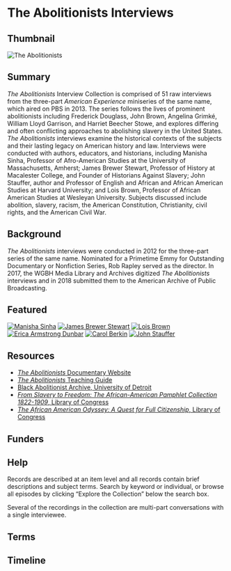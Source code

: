 # The Abolitionists Interviews

## Thumbnail

![The Abolitionists](https://s3.amazonaws.com/americanarchive.org/special-collections/AX0003_Abolitionists.jpg "The Abolitionists")

## Summary

<em>The Abolitionists</em> Interview Collection is comprised of 51 raw interviews from the three-part <em>American Experience</em> miniseries of the same name, which aired on PBS in 2013. The series follows the lives of prominent abolitionists including Frederick Douglass, John Brown, Angelina Grimké, William Lloyd Garrison, and Harriet Beecher Stowe, and explores differing and often conflicting approaches to abolishing slavery in the United States. <em>The Abolitionists</em> interviews examine the historical contexts of the subjects and their lasting legacy on American history and law. Interviews were conducted with authors, educators, and historians, including Manisha Sinha, Professor of Afro-American Studies at the University of Massachusetts, Amherst; James Brewer Stewart, Professor of History at Macalester College, and Founder of Historians Against Slavery; John Stauffer, author and Professor of English and African and African American Studies at Harvard University; and Lois Brown, Professor of African American Studies at Wesleyan University. Subjects discussed include abolition, slavery, racism, the American Constitution, Christianity, civil rights, and the American Civil War.

## Background

<em>The Abolitionists</em> interviews were conducted in 2012 for the three-part series of the same name. Nominated for a Primetime Emmy for Outstanding Documentary or Nonfiction Series, Rob Rapley served as the director. In 2017, the WGBH Media Library and Archives digitized <em>The Abolitionists</em> interviews and in 2018 submitted them to the American Archive of Public Broadcasting.

## Featured

[![Manisha Sinha](https://s3.amazonaws.com/americanarchive.org/special-collections/cpb-aacip_15-0000000v9p.jpg)](/catalog/cpb-aacip_15-0000000v9p)
[![James Brewer Stewart](https://s3.amazonaws.com/americanarchive.org/special-collections/cpb-aacip_15-3r0pr7nn3c.jpg)](/catalog/cpb-aacip_15-3r0pr7nn3c)
[![Lois Brown](https://s3.amazonaws.com/americanarchive.org/special-collections/cpb-aacip_15-rj48p5wg3x.jpg)](/catalog/cpb-aacip_15-rj48p5wg3x)
[![Erica Armstrong Dunbar](https://s3.amazonaws.com/americanarchive.org/special-collections/cpb-aacip_15-8c9r20sr9r.jpg)](/catalog/cpb-aacip_15-8c9r20sr9r)
[![Carol Berkin](https://s3.amazonaws.com/americanarchive.org/special-collections/cpb-aacip_15-jq0sq8rh44.jpg)](/catalog/cpb-aacip_15-jq0sq8rh44)
[![John Stauffer](https://s3.amazonaws.com/americanarchive.org/special-collections/cpb-aacip_15-4q7qn6052q.jpg)](/catalog/cpb-aacip_15-4q7qn6052q)

## Resources

- [<em>The Abolitionists</em> Documentary Website](http://www.pbs.org/wgbh/americanexperience/films/abolitionists/)
- [<em>The Abolitionists</em> Teaching Guide](https://mass.pbslearningmedia.org/collection/abolitionists)
- [Black Abolitionist Archive, University of Detroit](http://research.udmercy.edu/find/special_collections/digital/baa/)
- [<em>From Slavery to Freedom: The African-American Pamphlet Collection 1822-1909</em>, Library of Congress](http://memory.loc.gov/ammem/aapchtml/aapchome.html)
- [<em>The African American Odyssey: A Quest for Full Citizenship</em>, Library of Congress](https://www.loc.gov/exhibits/african-american-odyssey/abolition.html)

## Funders

## Help

Records are described at an item level and all records contain brief descriptions and subject terms. Search by keyword or individual, or browse all episodes by clicking “Explore the Collection” below the search box.

Several of the recordings in the collection are multi-part conversations with a single interviewee.

## Terms

## Timeline

